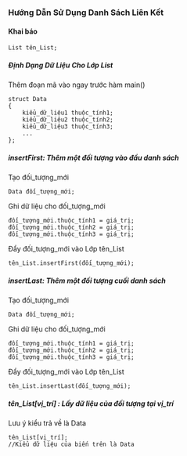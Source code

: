 ### Hướng Dẫn Sử Dụng Danh Sách Liên Kết
#### Khai báo
    List tên_List;
##### Định Dạng Dữ Liệu Cho Lớp List
Thêm đoạn mã vào ngay trước hàm main()

    struct Data
    {
        kiểu_dữ_liệu1 thuộc_tính1;
        kiểu_dữ_liệu2 thuộc_tính2;
        kiểu_dữ_liệu3 thuộc_tính3;
        ...        
    };
##### insertFirst: Thêm một đối tượng vào đầu danh sách
Tạo đối_tượng_mới

    Data đối_tượng_mới;

Ghi dữ liệu cho đối_tượng_mới

    đối_tượng_mới.thuộc_tính1 = giá_trị;
    đối_tượng_mới.thuộc_tính2 = giá_trị;
    đối_tượng_mới.thuộc_tính3 = giá_trị;

Đẩy đối_tượng_mới vào Lớp tên_List

    tên_List.insertFirst(đối_tượng_mới);

##### insertLast: Thêm một đối tượng cuối danh sách
Tạo đối_tượng_mới

    Data đối_tượng_mới;

Ghi dữ liệu cho đối_tượng_mới

    đối_tượng_mới.thuộc_tính1 = giá_trị;
    đối_tượng_mới.thuộc_tính2 = giá_trị;
    đối_tượng_mới.thuộc_tính3 = giá_trị;

Đẩy đối_tượng_mới vào Lớp tên_List

    tên_List.insertLast(đối_tượng_mới);

##### tên_List[vị_trí] : Lấy dữ liệu của đối tượng tại vị_trí
Lưu ý kiểu trả về là Data

    tên_List[vị_trí];
    //Kiểu dữ liệu của biến trên là Data
